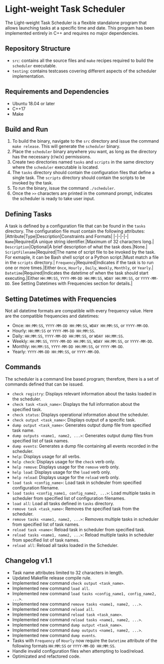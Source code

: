 # Light-weight Task Scheduler
The Light-weight Task Scheduler is a flexible standalone program that allows launching tasks at a specific time and date. This program has been implemented entirely in C++ and requires no major dependencies.

## Repository Structure
- `src`: contains all the source files and `make` recipes required to build the `scheduler` executable.
- `testing`: contains testcases covering different aspects of the scheduler implementation.

## Requirements and Dependencies
- Ubuntu 18.04 or later
- C++17
- Make

## Build and Run
1. To build the binary, navigate to the `src` directory and issue the command `make release`. This will generate the `scheduler` binary.
2. Place the `scheduler` binary anywhere you want, as long as the directory has the necessary (r/w/x) permissions.
3. Create two directories named `tasks` and `scripts` in the same directory where the `scheduler` executable is located. 
4. The `tasks` directory should contain the configuration files that define a single task. The `scripts` directory should contain the scripts to be invoked by the task.
4. To run the binary, issue the command `./scheduler`. 
5. Once the `>>` characters are printed in the command prompt, indicates the scheduler is ready to take user input.

## Defining Tasks
A task is defined by a configuration file that can be found in the `tasks` directory. The configuration file must contain the following attributes:
|Attribute|Type|Description|Constraints and Formats|
|-|-|-|-|
`Name`|Required|A unique string identifier.|Maximum of 32 characters long.|
`Description`|Optional|A brief description of what the task does.|None.|
`ScriptFilename`|Required|The name of script file to be invoked by the task. For exmaple, it can be Bash shell script or a Python script.|Must match a file in the `scripts` directory.|
`Frequency`|Required|Indicates if the task is to run one or more times.|Either `Once`, `Hourly` , `Daily`, `Weekly`, `Monthly`, or `Yearly`.|
`Datetime`|Required|Indicates the datetime of when the task should start executing.|Either `HH:MM:SS`, `YYYY-MM-DD HH:MM:SS`, `WDAY HH:MM:SS`, or `YYYY-MM-DD`. See Setting Datetimes with Frequencies section for details.|

## Setting Datetimes with Frequencies
Not all datetime formats are compatible with every frequency value. Here are the compatible frequencies and datetimes:
- Once: `HH:MM:SS`, `YYYY-MM-DD HH:MM:SS`, `WDAY HH:MM:SS`, or `YYYY-MM-DD`.
- Hourly: `HH:MM:SS` or `YYYY-MM-DD HH:MM:SS`.
- Daily: `HH:MM:SS`, `YYYY-MM-DD HH:MM:SS`, or `WDAY HH:MM:SS`.
- Weekly: `HH:MM:SS`, `YYYY-MM-DD HH:MM:SS`, `WDAY HH:MM:SS`, or `YYYY-MM-DD`.
- Monthly: `HH:MM:SS`, `YYYY-MM-DD HH:MM:SS`, or `YYYY-MM-DD`.
- Yearly: `YYYY-MM-DD HH:MM:SS`, or `YYYY-MM-DD`.

## Commands
The scheduler is a command line based program; therefore, there is a set of commands defined that can be issued.
- `check registry`: Displays relevant information about the tasks loaded in the scheduler.
- `check task <task_name>`: Displays the full information about the specified task.
- `check status`: Displays operational information about the scheduler.
- `check output <task_name>`: Displays output of a specific task.
- `dump output <task_name>`: Generates output dump file from specified task name.
- `dump outputs <name1, name2, ...>`: Generates output dump files from specified list of task names.
- `dump events`: Generates a dump file containing all events recorded in the scheduler.
- `help`: Displays usage for all verbs.
- `help check`: Displays usage for the `check` verb only.
- `help remove`: Displays usage for the `remove` verb only.
- `help load`: Displays usage for the `load` verb only.
- `help reload`: Displays usage for the `reload` verb only.
- `load task <config_name>`: Load task in schdeuler from specified configuration filename.
- `load tasks <config_name1, config_name2, ...>`: Load multiple tasks in scheduler from specified list of configuration filenames.
- `load all`: Load all tasks defined in `tasks` directory.
- `remove task <task_name>`: Removes the specified task from the scheduler.
- `remove tasks <name1, name2, ...>`: Removes multiple tasks in scheduler from specified list of task names.
- `reload task <name>`: Reload task in scheduler from specified task.
- `reload tasks <name1, name2, ...>`: Reload multiple tasks in scheduler from specified list of task names.
- `reload all`: Reload all tasks loaded in the Scheduler.

## Changelog v1.1
- Task name attributes limited to 32 characters in length.
- Updated Makefile release compile rule.
- Implemented new command `check output <task_name>`.
- Implemented new command `load all`.
- Implemented new command `load tasks <config_name1, config_name2, ...>`.
- Implemented new command `remove tasks <name1, name2, ...>`.
- Implemented new command `reload all`.
- Implemented new command `reload task <task_name>`.
- Implemented new command `reload tasks <name1, name2, ...>`.
- Implemented new command `dump output <task_name>`.
- Implemented new command `dump outputs <name1, name2, ...>`.
- Implemented new command `dump events`.
- Tasks with `Frequency` of `Hourly` now require the `Datetime` attribute of the following formats `HH:MM:SS` or `YYYY-MM-DD HH:MM:SS`.
- Handle invalid configuration files when attempting to load/reload.
- Optimizated and refactored code. 